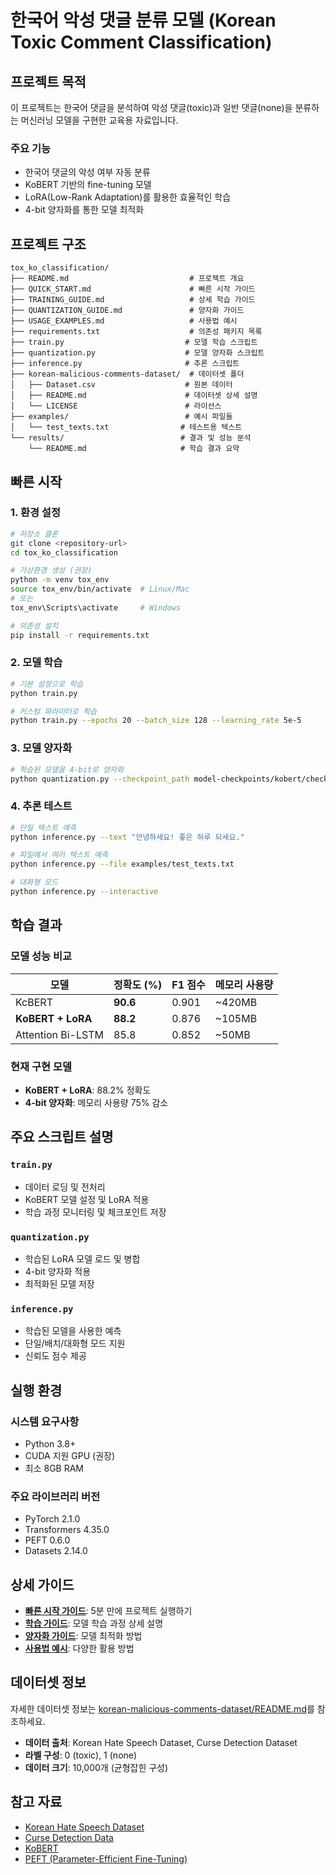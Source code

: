 # 한국어 악성 댓글 분류 모델 (Korean Toxic Comment Classification)

## 프로젝트 목적

이 프로젝트는 한국어 댓글을 분석하여 악성 댓글(toxic)과 일반 댓글(none)을 분류하는 머신러닝 모델을 구현한 교육용 자료입니다. 

### 주요 기능
- 한국어 댓글의 악성 여부 자동 분류
- KoBERT 기반의 fine-tuning 모델
- LoRA(Low-Rank Adaptation)를 활용한 효율적인 학습
- 4-bit 양자화를 통한 모델 최적화

## 프로젝트 구조

```
tox_ko_classification/
├── README.md                           # 프로젝트 개요
├── QUICK_START.md                      # 빠른 시작 가이드
├── TRAINING_GUIDE.md                   # 상세 학습 가이드
├── QUANTIZATION_GUIDE.md               # 양자화 가이드
├── USAGE_EXAMPLES.md                   # 사용법 예시
├── requirements.txt                    # 의존성 패키지 목록
├── train.py                           # 모델 학습 스크립트
├── quantization.py                    # 모델 양자화 스크립트
├── inference.py                       # 추론 스크립트
├── korean-malicious-comments-dataset/  # 데이터셋 폴더
│   ├── Dataset.csv                    # 원본 데이터
│   ├── README.md                      # 데이터셋 상세 설명
│   └── LICENSE                        # 라이선스
├── examples/                          # 예시 파일들
│   └── test_texts.txt                # 테스트용 텍스트
└── results/                          # 결과 및 성능 분석
    └── README.md                     # 학습 결과 요약
```

## 빠른 시작

### 1. 환경 설정
```bash
# 저장소 클론
git clone <repository-url>
cd tox_ko_classification

# 가상환경 생성 (권장)
python -m venv tox_env
source tox_env/bin/activate  # Linux/Mac
# 또는
tox_env\Scripts\activate     # Windows

# 의존성 설치
pip install -r requirements.txt
```

### 2. 모델 학습
```bash
# 기본 설정으로 학습
python train.py

# 커스텀 파라미터로 학습
python train.py --epochs 20 --batch_size 128 --learning_rate 5e-5
```

### 3. 모델 양자화
```bash
# 학습된 모델을 4-bit로 양자화
python quantization.py --checkpoint_path model-checkpoints/kobert/checkpoint-1100
```

### 4. 추론 테스트
```bash
# 단일 텍스트 예측
python inference.py --text "안녕하세요! 좋은 하루 되세요."

# 파일에서 여러 텍스트 예측
python inference.py --file examples/test_texts.txt

# 대화형 모드
python inference.py --interactive
```

## 학습 결과

### 모델 성능 비교
| 모델 | 정확도 (%) | F1 점수 | 메모리 사용량 |
|------|------------|---------|---------------|
| KcBERT | **90.6** | 0.901 | ~420MB |
| **KoBERT + LoRA** | **88.2** | 0.876 | ~105MB |
| Attention Bi-LSTM | 85.8 | 0.852 | ~50MB |

### 현재 구현 모델
- **KoBERT + LoRA**: 88.2% 정확도
- **4-bit 양자화**: 메모리 사용량 75% 감소

## 주요 스크립트 설명

### `train.py`
- 데이터 로딩 및 전처리
- KoBERT 모델 설정 및 LoRA 적용
- 학습 과정 모니터링 및 체크포인트 저장

### `quantization.py`
- 학습된 LoRA 모델 로드 및 병합
- 4-bit 양자화 적용
- 최적화된 모델 저장

### `inference.py`
- 학습된 모델을 사용한 예측
- 단일/배치/대화형 모드 지원
- 신뢰도 점수 제공

## 실행 환경

### 시스템 요구사항
- Python 3.8+
- CUDA 지원 GPU (권장)
- 최소 8GB RAM

### 주요 라이브러리 버전
- PyTorch 2.1.0
- Transformers 4.35.0
- PEFT 0.6.0
- Datasets 2.14.0

## 상세 가이드

- **[빠른 시작 가이드](QUICK_START.md)**: 5분 만에 프로젝트 실행하기
- **[학습 가이드](TRAINING_GUIDE.md)**: 모델 학습 과정 상세 설명
- **[양자화 가이드](QUANTIZATION_GUIDE.md)**: 모델 최적화 방법
- **[사용법 예시](USAGE_EXAMPLES.md)**: 다양한 활용 방법

## 데이터셋 정보

자세한 데이터셋 정보는 [korean-malicious-comments-dataset/README.md](korean-malicious-comments-dataset/README.md)를 참조하세요.

- **데이터 출처**: Korean Hate Speech Dataset, Curse Detection Dataset
- **라벨 구성**: 0 (toxic), 1 (none)
- **데이터 크기**: 10,000개 (균형잡힌 구성)

## 참고 자료

- [Korean Hate Speech Dataset](https://github.com/kocohub/korean-hate-speech)
- [Curse Detection Data](https://github.com/2runo/Curse-detection-data)
- [KoBERT](https://github.com/SKTBrain/KoBERT)
- [PEFT (Parameter-Efficient Fine-Tuning)](https://github.com/huggingface/peft)
